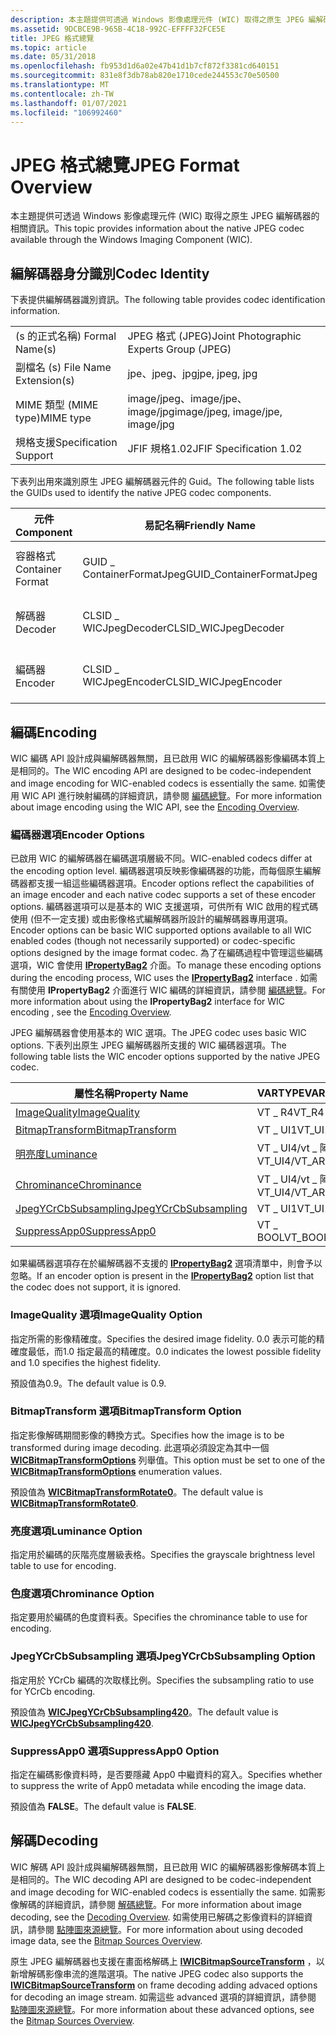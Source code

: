 ```yaml
---
description: 本主題提供可透過 Windows 影像處理元件 (WIC) 取得之原生 JPEG 編解碼器的相關資訊。
ms.assetid: 9DCBCE9B-965B-4C18-992C-EFFFF32FCE5E
title: JPEG 格式總覽
ms.topic: article
ms.date: 05/31/2018
ms.openlocfilehash: fb953d1d6a02e47b41d1b7cf872f3381cd640151
ms.sourcegitcommit: 831e8f3db78ab820e1710cede244553c70e50500
ms.translationtype: MT
ms.contentlocale: zh-TW
ms.lasthandoff: 01/07/2021
ms.locfileid: "106992460"
---
```

# <a name="jpeg-format-overview"></a><span data-ttu-id="95104-103">JPEG 格式總覽</span><span class="sxs-lookup"><span data-stu-id="95104-103">JPEG Format Overview</span></span>

<span data-ttu-id="95104-104">本主題提供可透過 Windows 影像處理元件 (WIC) 取得之原生 JPEG 編解碼器的相關資訊。</span><span class="sxs-lookup"><span data-stu-id="95104-104">This topic provides information about the native JPEG codec available through the Windows Imaging Component (WIC).</span></span>

## <a name="codec-identity"></a><span data-ttu-id="95104-105">編解碼器身分識別</span><span class="sxs-lookup"><span data-stu-id="95104-105">Codec Identity</span></span>

<span data-ttu-id="95104-106">下表提供編解碼器識別資訊。</span><span class="sxs-lookup"><span data-stu-id="95104-106">The following table provides codec identification information.</span></span>



|                        |                                         |
|------------------------|-----------------------------------------|
| <span data-ttu-id="95104-107"> (s 的正式名稱) </span><span class="sxs-lookup"><span data-stu-id="95104-107">Formal Name(s)</span></span>         | <span data-ttu-id="95104-108">JPEG 格式 (JPEG)</span><span class="sxs-lookup"><span data-stu-id="95104-108">Joint Photographic Experts Group (JPEG)</span></span> |
| <span data-ttu-id="95104-109">副檔名 (s) </span><span class="sxs-lookup"><span data-stu-id="95104-109">File Name Extension(s)</span></span> | <span data-ttu-id="95104-110">jpe、jpeg、jpg</span><span class="sxs-lookup"><span data-stu-id="95104-110">jpe, jpeg, jpg</span></span>                          |
| <span data-ttu-id="95104-111">MIME 類型 (MIME type)</span><span class="sxs-lookup"><span data-stu-id="95104-111">MIME type</span></span>              | <span data-ttu-id="95104-112">image/jpeg、image/jpe、image/jpg</span><span class="sxs-lookup"><span data-stu-id="95104-112">image/jpeg, image/jpe, image/jpg</span></span>        |
| <span data-ttu-id="95104-113">規格支援</span><span class="sxs-lookup"><span data-stu-id="95104-113">Specification Support</span></span>  | <span data-ttu-id="95104-114">JFIF 規格1.02</span><span class="sxs-lookup"><span data-stu-id="95104-114">JFIF Specification 1.02</span></span>                 |



 

<span data-ttu-id="95104-115">下表列出用來識別原生 JPEG 編解碼器元件的 Guid。</span><span class="sxs-lookup"><span data-stu-id="95104-115">The following table lists the GUIDs used to identify the native JPEG codec components.</span></span>



| <span data-ttu-id="95104-116">元件</span><span class="sxs-lookup"><span data-stu-id="95104-116">Component</span></span>        | <span data-ttu-id="95104-117">易記名稱</span><span class="sxs-lookup"><span data-stu-id="95104-117">Friendly Name</span></span>             | <span data-ttu-id="95104-118">GUID</span><span class="sxs-lookup"><span data-stu-id="95104-118">GUID</span></span>                                |
|------------------|---------------------------|-------------------------------------|
| <span data-ttu-id="95104-119">容器格式</span><span class="sxs-lookup"><span data-stu-id="95104-119">Container Format</span></span> | <span data-ttu-id="95104-120">GUID \_ ContainerFormatJpeg</span><span class="sxs-lookup"><span data-stu-id="95104-120">GUID\_ContainerFormatJpeg</span></span> | <span data-ttu-id="95104-121">19e4a5aa-5662-4fc5-a0c01758028e1057</span><span class="sxs-lookup"><span data-stu-id="95104-121">19e4a5aa-5662-4fc5-a0c01758028e1057</span></span> |
| <span data-ttu-id="95104-122">解碼器</span><span class="sxs-lookup"><span data-stu-id="95104-122">Decoder</span></span>          | <span data-ttu-id="95104-123">CLSID \_ WICJpegDecoder</span><span class="sxs-lookup"><span data-stu-id="95104-123">CLSID\_WICJpegDecoder</span></span>     | <span data-ttu-id="95104-124">9456a480-e88b-43ea-9e730b2d9b71b1ca</span><span class="sxs-lookup"><span data-stu-id="95104-124">9456a480-e88b-43ea-9e730b2d9b71b1ca</span></span> |
| <span data-ttu-id="95104-125">編碼器</span><span class="sxs-lookup"><span data-stu-id="95104-125">Encoder</span></span>          | <span data-ttu-id="95104-126">CLSID \_ WICJpegEncoder</span><span class="sxs-lookup"><span data-stu-id="95104-126">CLSID\_WICJpegEncoder</span></span>     | <span data-ttu-id="95104-127">1a34f5c1-4a5a-46dc-b6441f4567e7a676</span><span class="sxs-lookup"><span data-stu-id="95104-127">1a34f5c1-4a5a-46dc-b6441f4567e7a676</span></span> |



 

## <a name="encoding"></a><span data-ttu-id="95104-128">編碼</span><span class="sxs-lookup"><span data-stu-id="95104-128">Encoding</span></span>

<span data-ttu-id="95104-129">WIC 編碼 API 設計成與編解碼器無關，且已啟用 WIC 的編解碼器影像編碼本質上是相同的。</span><span class="sxs-lookup"><span data-stu-id="95104-129">The WIC encoding API are designed to be codec-independent and image encoding for WIC-enabled codecs is essentially the same.</span></span> <span data-ttu-id="95104-130">如需使用 WIC API 進行映射編碼的詳細資訊，請參閱 [編碼總覽](-wic-creating-encoder.md)。</span><span class="sxs-lookup"><span data-stu-id="95104-130">For more information about image encoding using the WIC API, see the [Encoding Overview](-wic-creating-encoder.md).</span></span>

### <a name="encoder-options"></a><span data-ttu-id="95104-131">編碼器選項</span><span class="sxs-lookup"><span data-stu-id="95104-131">Encoder Options</span></span>

<span data-ttu-id="95104-132">已啟用 WIC 的編解碼器在編碼選項層級不同。</span><span class="sxs-lookup"><span data-stu-id="95104-132">WIC-enabled codecs differ at the encoding option level.</span></span> <span data-ttu-id="95104-133">編碼器選項反映影像編碼器的功能，而每個原生編解碼器都支援一組這些編碼器選項。</span><span class="sxs-lookup"><span data-stu-id="95104-133">Encoder options reflect the capabilities of an image encoder and each native codec supports a set of these encoder options.</span></span> <span data-ttu-id="95104-134">編碼器選項可以是基本的 WIC 支援選項，可供所有 WIC 啟用的程式碼使用 (但不一定支援) 或由影像格式編解碼器所設計的編解碼器專用選項。</span><span class="sxs-lookup"><span data-stu-id="95104-134">Encoder options can be basic WIC supported options available to all WIC enabled codes (though not necessarily supported) or codec-specific options designed by the image format codec.</span></span> <span data-ttu-id="95104-135">為了在編碼過程中管理這些編碼選項，WIC 會使用 [**IPropertyBag2**](/previous-versions/windows/internet-explorer/ie-developer/platform-apis/aa768192(v=vs.85)) 介面。</span><span class="sxs-lookup"><span data-stu-id="95104-135">To manage these encoding options during the encoding process, WIC uses the [**IPropertyBag2**](/previous-versions/windows/internet-explorer/ie-developer/platform-apis/aa768192(v=vs.85)) interface .</span></span> <span data-ttu-id="95104-136">如需有關使用 **IPropertyBag2** 介面進行 WIC 編碼的詳細資訊，請參閱 [編碼總覽](-wic-creating-encoder.md)。</span><span class="sxs-lookup"><span data-stu-id="95104-136">For more information about using the **IPropertyBag2** interface for WIC encoding , see the [Encoding Overview](-wic-creating-encoder.md).</span></span>

<span data-ttu-id="95104-137">JPEG 編解碼器會使用基本的 WIC 選項。</span><span class="sxs-lookup"><span data-stu-id="95104-137">The JPEG codec uses basic WIC options.</span></span> <span data-ttu-id="95104-138">下表列出原生 JPEG 編解碼器所支援的 WIC 編碼器選項。</span><span class="sxs-lookup"><span data-stu-id="95104-138">The following table lists the WIC encoder options supported by the native JPEG codec.</span></span>



| <span data-ttu-id="95104-139">屬性名稱</span><span class="sxs-lookup"><span data-stu-id="95104-139">Property Name</span></span>                                        | <span data-ttu-id="95104-140">VARTYPE</span><span class="sxs-lookup"><span data-stu-id="95104-140">VARTYPE</span></span>           | <span data-ttu-id="95104-141">值範圍</span><span class="sxs-lookup"><span data-stu-id="95104-141">Value Range</span></span>                                                                       | <span data-ttu-id="95104-142">預設值</span><span class="sxs-lookup"><span data-stu-id="95104-142">Default Value</span></span>                                                                  |
|------------------------------------------------------|-------------------|-----------------------------------------------------------------------------------|--------------------------------------------------------------------------------|
| [<span data-ttu-id="95104-143">ImageQuality</span><span class="sxs-lookup"><span data-stu-id="95104-143">ImageQuality</span></span>](#imagequality-option)                 | <span data-ttu-id="95104-144">VT \_ R4</span><span class="sxs-lookup"><span data-stu-id="95104-144">VT\_R4</span></span>            | <span data-ttu-id="95104-145">0-1。0</span><span class="sxs-lookup"><span data-stu-id="95104-145">0 - 1.0</span></span>                                                                           | <span data-ttu-id="95104-146">0.9</span><span class="sxs-lookup"><span data-stu-id="95104-146">0.9</span></span>                                                                            |
| [<span data-ttu-id="95104-147">BitmapTransform</span><span class="sxs-lookup"><span data-stu-id="95104-147">BitmapTransform</span></span>](#bitmaptransform-option)           | <span data-ttu-id="95104-148">VT \_ UI1</span><span class="sxs-lookup"><span data-stu-id="95104-148">VT\_UI1</span></span>           | [<span data-ttu-id="95104-149">**WICBitmapTransformOptions**</span><span class="sxs-lookup"><span data-stu-id="95104-149">**WICBitmapTransformOptions**</span></span>](/windows/desktop/api/Wincodec/ne-wincodec-wicbitmaptransformoptions)         | [<span data-ttu-id="95104-150">**WICBitmapTransformRotate0**</span><span class="sxs-lookup"><span data-stu-id="95104-150">**WICBitmapTransformRotate0**</span></span>](/windows/desktop/api/Wincodec/ne-wincodec-wicbitmaptransformoptions)      |
| [<span data-ttu-id="95104-151">明亮度</span><span class="sxs-lookup"><span data-stu-id="95104-151">Luminance</span></span>](#luminance-option)                       | <span data-ttu-id="95104-152">VT \_ UI4/vt \_ 陣列</span><span class="sxs-lookup"><span data-stu-id="95104-152">VT\_UI4/VT\_ARRAY</span></span> | <span data-ttu-id="95104-153">64專案 (DCT) </span><span class="sxs-lookup"><span data-stu-id="95104-153">64 Entries (DCT)</span></span>                                                                  | <span data-ttu-id="95104-154">預設的亮度表。</span><span class="sxs-lookup"><span data-stu-id="95104-154">Default luminance table.</span></span>                                                       |
| [<span data-ttu-id="95104-155">Chrominance</span><span class="sxs-lookup"><span data-stu-id="95104-155">Chrominance</span></span>](#chrominance-option)                   | <span data-ttu-id="95104-156">VT \_ UI4/vt \_ 陣列</span><span class="sxs-lookup"><span data-stu-id="95104-156">VT\_UI4/VT\_ARRAY</span></span> | <span data-ttu-id="95104-157">64專案 (DCT) </span><span class="sxs-lookup"><span data-stu-id="95104-157">64 Entries (DCT)</span></span>                                                                  | <span data-ttu-id="95104-158">預設的色度資料表。</span><span class="sxs-lookup"><span data-stu-id="95104-158">Default chrominance table.</span></span>                                                     |
| [<span data-ttu-id="95104-159">JpegYCrCbSubsampling</span><span class="sxs-lookup"><span data-stu-id="95104-159">JpegYCrCbSubsampling</span></span>](#jpegycrcbsubsampling-option) | <span data-ttu-id="95104-160">VT \_ UI1</span><span class="sxs-lookup"><span data-stu-id="95104-160">VT\_UI1</span></span>           | [<span data-ttu-id="95104-161">**WICJpegYCrCbSubsamplingOption**</span><span class="sxs-lookup"><span data-stu-id="95104-161">**WICJpegYCrCbSubsamplingOption**</span></span>](/windows/desktop/api/Wincodec/ne-wincodec-wicjpegycrcbsubsamplingoption) | [<span data-ttu-id="95104-162">**WICJpegYCrCbSubsampling420**</span><span class="sxs-lookup"><span data-stu-id="95104-162">**WICJpegYCrCbSubsampling420**</span></span>](/windows/desktop/api/Wincodec/ne-wincodec-wicjpegycrcbsubsamplingoption) |
| [<span data-ttu-id="95104-163">SuppressApp0</span><span class="sxs-lookup"><span data-stu-id="95104-163">SuppressApp0</span></span>](/windows)                       | <span data-ttu-id="95104-164">VT \_ BOOL</span><span class="sxs-lookup"><span data-stu-id="95104-164">VT\_BOOL</span></span>          | <span data-ttu-id="95104-165">**TRUE** /**FALSE**</span><span class="sxs-lookup"><span data-stu-id="95104-165">**TRUE**/**FALSE**</span></span>                                                                | <span data-ttu-id="95104-166">**FALSE**</span><span class="sxs-lookup"><span data-stu-id="95104-166">**FALSE**</span></span>                                                                      |



 

<span data-ttu-id="95104-167">如果編碼器選項存在於編解碼器不支援的 [**IPropertyBag2**](/previous-versions/windows/internet-explorer/ie-developer/platform-apis/aa768192(v=vs.85)) 選項清單中，則會予以忽略。</span><span class="sxs-lookup"><span data-stu-id="95104-167">If an encoder option is present in the [**IPropertyBag2**](/previous-versions/windows/internet-explorer/ie-developer/platform-apis/aa768192(v=vs.85)) option list that the codec does not support, it is ignored.</span></span>

### <a name="imagequality-option"></a><span data-ttu-id="95104-168">ImageQuality 選項</span><span class="sxs-lookup"><span data-stu-id="95104-168">ImageQuality Option</span></span>

<span data-ttu-id="95104-169">指定所需的影像精確度。</span><span class="sxs-lookup"><span data-stu-id="95104-169">Specifies the desired image fidelity.</span></span> <span data-ttu-id="95104-170">0.0 表示可能的精確度最低，而1.0 指定最高的精確度。</span><span class="sxs-lookup"><span data-stu-id="95104-170">0.0 indicates the lowest possible fidelity and 1.0 specifies the highest fidelity.</span></span>

<span data-ttu-id="95104-171">預設值為0.9。</span><span class="sxs-lookup"><span data-stu-id="95104-171">The default value is 0.9.</span></span>

### <a name="bitmaptransform-option"></a><span data-ttu-id="95104-172">BitmapTransform 選項</span><span class="sxs-lookup"><span data-stu-id="95104-172">BitmapTransform Option</span></span>

<span data-ttu-id="95104-173">指定影像解碼期間影像的轉換方式。</span><span class="sxs-lookup"><span data-stu-id="95104-173">Specifies how the image is to be transformed during image decoding.</span></span> <span data-ttu-id="95104-174">此選項必須設定為其中一個 [**WICBitmapTransformOptions**](/windows/desktop/api/Wincodec/ne-wincodec-wicbitmaptransformoptions) 列舉值。</span><span class="sxs-lookup"><span data-stu-id="95104-174">This option must be set to one of the [**WICBitmapTransformOptions**](/windows/desktop/api/Wincodec/ne-wincodec-wicbitmaptransformoptions) enumeration values.</span></span>

<span data-ttu-id="95104-175">預設值為 [**WICBitmapTransformRotate0**](/windows/desktop/api/Wincodec/ne-wincodec-wicbitmaptransformoptions)。</span><span class="sxs-lookup"><span data-stu-id="95104-175">The default value is [**WICBitmapTransformRotate0**](/windows/desktop/api/Wincodec/ne-wincodec-wicbitmaptransformoptions).</span></span>

### <a name="luminance-option"></a><span data-ttu-id="95104-176">亮度選項</span><span class="sxs-lookup"><span data-stu-id="95104-176">Luminance Option</span></span>

<span data-ttu-id="95104-177">指定用於編碼的灰階亮度層級表格。</span><span class="sxs-lookup"><span data-stu-id="95104-177">Specifies the grayscale brightness level table to use for encoding.</span></span>

### <a name="chrominance-option"></a><span data-ttu-id="95104-178">色度選項</span><span class="sxs-lookup"><span data-stu-id="95104-178">Chrominance Option</span></span>

<span data-ttu-id="95104-179">指定要用於編碼的色度資料表。</span><span class="sxs-lookup"><span data-stu-id="95104-179">Specifies the chrominance table to use for encoding.</span></span>

### <a name="jpegycrcbsubsampling-option"></a><span data-ttu-id="95104-180">JpegYCrCbSubsampling 選項</span><span class="sxs-lookup"><span data-stu-id="95104-180">JpegYCrCbSubsampling Option</span></span>

<span data-ttu-id="95104-181">指定用於 YCrCb 編碼的次取樣比例。</span><span class="sxs-lookup"><span data-stu-id="95104-181">Specifies the subsampling ratio to use for YCrCb encoding.</span></span>

<span data-ttu-id="95104-182">預設值為 [**WICJpegYCrCbSubsampling420**](/windows/desktop/api/Wincodec/ne-wincodec-wicjpegycrcbsubsamplingoption)。</span><span class="sxs-lookup"><span data-stu-id="95104-182">The default value is [**WICJpegYCrCbSubsampling420**](/windows/desktop/api/Wincodec/ne-wincodec-wicjpegycrcbsubsamplingoption).</span></span>

### <a name="suppressapp0-option"></a><span data-ttu-id="95104-183">SuppressApp0 選項</span><span class="sxs-lookup"><span data-stu-id="95104-183">SuppressApp0 Option</span></span>

<span data-ttu-id="95104-184">指定在編碼影像資料時，是否要隱藏 App0 中繼資料的寫入。</span><span class="sxs-lookup"><span data-stu-id="95104-184">Specifies whether to suppress the write of App0 metadata while encoding the image data.</span></span>

<span data-ttu-id="95104-185">預設值為 **FALSE**。</span><span class="sxs-lookup"><span data-stu-id="95104-185">The default value is **FALSE**.</span></span>

## <a name="decoding"></a><span data-ttu-id="95104-186">解碼</span><span class="sxs-lookup"><span data-stu-id="95104-186">Decoding</span></span>

<span data-ttu-id="95104-187">WIC 解碼 API 設計成與編解碼器無關，且已啟用 WIC 的編解碼器影像解碼本質上是相同的。</span><span class="sxs-lookup"><span data-stu-id="95104-187">The WIC decoding API are designed to be codec-independent and image decoding for WIC-enabled codecs is essentially the same.</span></span> <span data-ttu-id="95104-188">如需影像解碼的詳細資訊，請參閱 [解碼總覽](-wic-creating-decoder.md)。</span><span class="sxs-lookup"><span data-stu-id="95104-188">For more information about image decoding, see the [Decoding Overview](-wic-creating-decoder.md).</span></span> <span data-ttu-id="95104-189">如需使用已解碼之影像資料的詳細資訊，請參閱 [點陣圖來源總覽](-wic-bitmapsources.md)。</span><span class="sxs-lookup"><span data-stu-id="95104-189">For more information about using decoded image data, see the [Bitmap Sources Overview](-wic-bitmapsources.md).</span></span>

<span data-ttu-id="95104-190">原生 JPEG 編解碼器也支援在畫面格解碼上 [**IWICBitmapSourceTransform**](/windows/desktop/api/Wincodec/nn-wincodec-iwicbitmapsourcetransform) ，以新增解碼影像串流的進階選項。</span><span class="sxs-lookup"><span data-stu-id="95104-190">The native JPEG codec also supports the [**IWICBitmapSourceTransform**](/windows/desktop/api/Wincodec/nn-wincodec-iwicbitmapsourcetransform) on frame decoding adding advaced options for decoding an image stream.</span></span> <span data-ttu-id="95104-191">如需這些 advanced 選項的詳細資訊，請參閱 [點陣圖來源總覽](-wic-bitmapsources.md)。</span><span class="sxs-lookup"><span data-stu-id="95104-191">For more information about these advanced options, see the [Bitmap Sources Overview](-wic-bitmapsources.md).</span></span>

 

 
